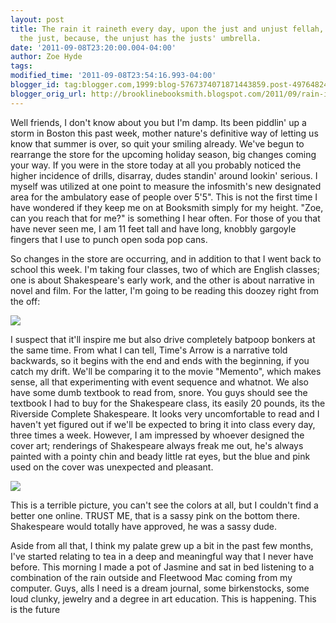 ```yaml
---
layout: post
title: The rain it raineth every day, upon the just and unjust fellah, but more upon
  the just, because, the unjust has the justs' umbrella.
date: '2011-09-08T23:20:00.004-04:00'
author: Zoe Hyde
tags:
modified_time: '2011-09-08T23:54:16.993-04:00'
blogger_id: tag:blogger.com,1999:blog-5767374071871443859.post-497648244902003621
blogger_orig_url: http://brooklinebooksmith.blogspot.com/2011/09/rain-it-raineth-every-day-upon-just-and.html
---
```

Well friends, I don't know about you but I'm damp. Its been piddlin' up a storm in Boston this past week, mother nature's definitive way of letting us know that summer is over, so quit your smiling already. We've begun to rearrange the store for the upcoming holiday season, big changes coming your way. If you were in the store today at all you probably noticed the higher incidence of drills, disarray, dudes standin' around lookin' serious. I myself was utilized at one point to measure the infosmith's new designated area for the ambulatory ease of people over 5'5". This is not the first time I have wondered if they keep me on at Booksmith simply for my height. "Zoe, can you reach that for me?" is something I hear often. For those of you that have never seen me, I am 11 feet tall and have long, knobbly gargoyle fingers that I use to punch open soda pop cans.

So changes in the store are occurring, and in addition to that I went back to school this week. I'm taking four classes, two of which are English classes; one is about Shakespeare's early work, and the other is about narrative in novel and film. For the latter, I'm going to be reading this doozey right from the off:

![](http://photo.goodreads.com/books/1167388925l/23031.jpg)

I suspect that it'll inspire me but also drive completely batpoop bonkers at the same time. From what I can tell, Time's Arrow is a narrative told backwards, so it begins with the end and ends with the beginning, if you catch my drift. We'll be comparing it to the movie "Memento", which makes sense, all that experimenting with event sequence and whatnot. We also have some dumb textbook to read from, snore. You guys should see the textbook I had to buy for the Shakespeare class, its easily 20 pounds, its the Riverside Complete Shakespeare. It looks very uncomfortable to read and I haven't yet figured out if we'll be expected to bring it into class every day, three times a week. However, I am impressed by whoever designed the cover art; renderings of Shakespeare always freak me out, he's always painted with a pointy chin and beady little rat eyes, but the blue and pink used on the cover was unexpected and pleasant.

![](http://img.photobucket.com/albums/v373/Nuhbrans/Snapshot_20110907_1.jpg)

This is a terrible picture, you can't see the colors at all, but I couldn't find a better one online. TRUST ME, that is a sassy pink on the bottom there. Shakespeare would totally have approved, he was a sassy dude.

Aside from all that, I think my palate grew up a bit in the past few months, I've started relating to tea in a deep and meaningful way that I never have before. This morning I made a pot of Jasmine and sat in bed listening to a combination of the rain outside and Fleetwood Mac coming from my computer. Guys, alls I need is a dream journal, some birkenstocks, some loud clunky, jewelry and a degree in art education. This is happening. This is the future